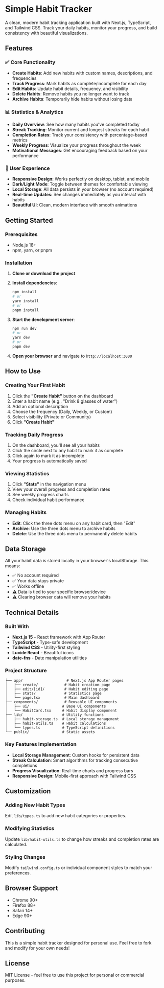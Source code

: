 # Simple Habit Tracker

A clean, modern habit tracking application built with Next.js, TypeScript, and Tailwind CSS. Track your daily habits, monitor your progress, and build consistency with beautiful visualizations.

## Features

### ✅ Core Functionality
- **Create Habits**: Add new habits with custom names, descriptions, and frequencies
- **Track Progress**: Mark habits as complete/incomplete for each day
- **Edit Habits**: Update habit details, frequency, and visibility
- **Delete Habits**: Remove habits you no longer want to track
- **Archive Habits**: Temporarily hide habits without losing data

### 📊 Statistics & Analytics
- **Daily Overview**: See how many habits you've completed today
- **Streak Tracking**: Monitor current and longest streaks for each habit
- **Completion Rates**: Track your consistency with percentage-based metrics
- **Weekly Progress**: Visualize your progress throughout the week
- **Motivational Messages**: Get encouraging feedback based on your performance

### 🎨 User Experience
- **Responsive Design**: Works perfectly on desktop, tablet, and mobile
- **Dark/Light Mode**: Toggle between themes for comfortable viewing
- **Local Storage**: All data persists in your browser (no account required)
- **Real-time Updates**: See changes immediately as you interact with habits
- **Beautiful UI**: Clean, modern interface with smooth animations

## Getting Started

### Prerequisites
- Node.js 18+ 
- npm, yarn, or pnpm

### Installation

1. **Clone or download the project**
2. **Install dependencies**:
   ```bash
   npm install
   # or
   yarn install
   # or
   pnpm install
   ```

3. **Start the development server**:
   ```bash
   npm run dev
   # or
   yarn dev
   # or
   pnpm dev
   ```

4. **Open your browser** and navigate to `http://localhost:3000`

## How to Use

### Creating Your First Habit
1. Click the **"Create Habit"** button on the dashboard
2. Enter a habit name (e.g., "Drink 8 glasses of water")
3. Add an optional description
4. Choose the frequency (Daily, Weekly, or Custom)
5. Select visibility (Private or Community)
6. Click **"Create Habit"**

### Tracking Daily Progress
1. On the dashboard, you'll see all your habits
2. Click the circle next to any habit to mark it as complete
3. Click again to mark it as incomplete
4. Your progress is automatically saved

### Viewing Statistics
1. Click **"Stats"** in the navigation menu
2. View your overall progress and completion rates
3. See weekly progress charts
4. Check individual habit performance

### Managing Habits
- **Edit**: Click the three dots menu on any habit card, then "Edit"
- **Archive**: Use the three dots menu to archive habits
- **Delete**: Use the three dots menu to permanently delete habits

## Data Storage

All your habit data is stored locally in your browser's localStorage. This means:
- ✅ No account required
- ✅ Your data stays private
- ✅ Works offline
- ⚠️ Data is tied to your specific browser/device
- ⚠️ Clearing browser data will remove your habits

## Technical Details

### Built With
- **Next.js 15** - React framework with App Router
- **TypeScript** - Type-safe development
- **Tailwind CSS** - Utility-first styling
- **Lucide React** - Beautiful icons
- **date-fns** - Date manipulation utilities

### Project Structure
```
├── app/                    # Next.js App Router pages
│   ├── create/            # Habit creation page
│   ├── edit/[id]/         # Habit editing page
│   ├── stats/             # Statistics page
│   └── page.tsx           # Main dashboard
├── components/            # Reusable UI components
│   ├── ui/               # Base UI components
│   └── HabitCard.tsx     # Habit display component
├── lib/                  # Utility functions
│   ├── habit-storage.ts  # Local storage management
│   ├── habit-utils.ts    # Habit calculations
│   └── types.ts          # TypeScript definitions
└── public/               # Static assets
```

### Key Features Implementation
- **Local Storage Management**: Custom hooks for persistent data
- **Streak Calculation**: Smart algorithms for tracking consecutive completions
- **Progress Visualization**: Real-time charts and progress bars
- **Responsive Design**: Mobile-first approach with Tailwind CSS

## Customization

### Adding New Habit Types
Edit `lib/types.ts` to add new habit categories or properties.

### Modifying Statistics
Update `lib/habit-utils.ts` to change how streaks and completion rates are calculated.

### Styling Changes
Modify `tailwind.config.ts` or individual component styles to match your preferences.

## Browser Support

- Chrome 90+
- Firefox 88+
- Safari 14+
- Edge 90+

## Contributing

This is a simple habit tracker designed for personal use. Feel free to fork and modify for your own needs!

## License

MIT License - feel free to use this project for personal or commercial purposes.
